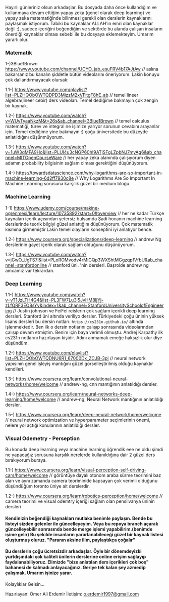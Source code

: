 Hayırlı günleriniz olsun arkadaşlar. Bu dosyada daha önce kullandığım ve kullanmaya devam ettiğim yapay zeka (genel olarak deep learning) ve yapay zeka matematiğinde bilinmesi gerekli olan derslerin kaynaklarını paylaşmak istiyorum. Tabiki bu kaynaklar ALLAH'ın emri olan kaynaklar değil :), sadece içeriğini beğendiğim ve sektörde bu alanda çalışan insaların önerdiği kaynaklar olması sebebi ile bu dosyaya eklemekteyim. Umarım yararlı olur.

### Matematik


1-)3Blue1Brown https://www.youtube.com/channel/UCYO_jab_esuFRV4b17AJtAw // aslına bakarsanız bu kanalın şiddetle bütün videolarını öneriyorum. Lakin konuyu çok dallandırmayacak olursak:

1.1-) https://www.youtube.com/playlist?list=PLZHQObOWTQDPD3MizzM2xVFitgF8hE_ab // temel lineer algebra(lineer cebir) ders videoları. Temel dediğime bakmayın çok zengin bir kaynak.

1.2-) https://www.youtube.com/watch?v=WUvTyaaNkzM&t=26s&ab_channel=3Blue1Brown // temel calculus matematiği, türev ve integral ne işimize yarıyor sorunun cevabını arayanlar için. Temel dediğime yine bakmayın :) çoğu üniversitede bu düzeyde anlatıldığını düşünmüyorum.

1.3-) https://www.youtube.com/watch?v=1uW3qMFA9Ho&list=PLUl4u3cNGP60hI9ATjSFgLZpbNJ7myAg6&ab_channel=MITOpenCourseWare // her yapay zeka alanında çalışıyorum diyen adamın probability bilgisinin sağlam olması gerektiğini düşünüyorum.

1.4-) https://towardsdatascience.com/why-logarithms-are-so-important-in-machine-learning-6d2ff7930c8e  // Why Logarithms Are So Important In Machine Learning sorusuna karşılık güzel bir medium bloğu

### Machine Learning

1-1) https://www.udemy.com/course/makine-ogrenmesi/learn/lecture/10735892?start=0#overview  // her ne kadar Türkçe kaynaları içerik açısından yetersiz bulsamda Şadi hocanın machine learning derslerinde teorik bilgiyi güzel anlattığını düşünüyorum. Çok matematik kısmına girmemiştir.Lakin temel olayların konseptini iyi anlatıyor bence.

1.2-) https://www.coursera.org/specializations/deep-learning  // andrew Ng derslerinin gayet içerik olarak sağlam olduğunu düşünüyorum.

1.3-) https://www.youtube.com/watch?v=jGwO_UgTS7I&list=PLoROMvodv4rMiGQp3WXShtMGgzqpfVfbU&ab_channel=stanfordonline  //
stanford üni. 'nin dersleri. Başrolde andrew ng amcamız var tekrardan.

### Deep Learning


1.1-) https://www.youtube.com/watch?v=vT1JzLTH4G4&list=PL3FW7Lu3i5JvHM8ljYj-zLfQRF3EO8sYv&index=1&ab_channel=StanfordUniversitySchoolofEngineering  // Justin johnson ve FeiFei reislerin çok sağlam içerikli deep learning dersleri. Stanford üni altında veriliyo dersler. Türkiyedeki çoğu üninin yüksek lisans dersleri bu dersin notları: `https://cs231n.github.io/` altında işlenmektedir. Ben ilk o dersin notlarını çalışıp sonrasında videolarından çalışıp devam etmiştim. Benim için baya verimli olmuştu. Andrej Karpathy ilk cs231n notlarını hazırlayan kişidir. Adını anmamak emeğe haksızlık olur diye düşündüm.



1.2-) https://www.youtube.com/playlist?list=PLZHQObOWTQDNU6R1_67000Dx_ZCJB-3pi // neural network yapısının genel işleyiş mantığını güzel görselleştirilmiş olduğu kaynaktır kendileri.

1.3-) https://www.coursera.org/learn/convolutional-neural-networks/home/welcome //
andrew-ng, cnn mantığının anlatıldığı dersler.

1.4-) https://www.coursera.org/learn/neural-networks-deep-learning/home/welcome  // andrew-ng, Neural Network mantığının anlatıldığı dersler.

1.5-) https://www.coursera.org/learn/deep-neural-network/home/welcome  // neural network optimization ve hyperparameter seçimlerinin önemi, nelere yol açtığı konularının anlatıldığı dersler.


### Visual Odemetry - Perseption

Bu konuda deep learning veya machine learning öğrendik eee ne oldu şimdi ne yapacağız sorusuna karşılık nerelerde kullanıldığına dair 2 güzel ders bırakıyorum buraya.


1.1-) https://www.coursera.org/learn/visual-perception-self-driving-cars/home/welcome  // görüntüye dayalı otonom araba sürme teorimini baz alan ve aynı zamanda camera teoriminide kapsayan çok verimli olduğunu düşündüğüm toronto üniye ait derslerdir.

1.2-) https://www.coursera.org/learn/robotics-perception/home/welcome  // camera teorimi ve visual odemtry içeriği sağlam olan pensilvanya üninin dersleri

#### Kendinizin beğendiği kaynakları mutlaka benimle paylaşın. Bende bu listeyi sizden gelenler ile güncelleyeyim. Veya bu repoya branch açarak güncelleyebilir sonrasında bende merge işlemi yapabilirim.(benimde işime gelir) Bu şekilde insanların yararlanabileceği güzel bir kaynak listesi oluşturmuş oluruz. "Paranın aksine ilim, paylaştıkça çoğalır" 


#### Bu derslerin çoğu ücretsizdir arkadaşlar. Öyle bir dönemdeyizki yurtdışındaki çok kaliteli ünilerin derslerine online erişim sağlayıp faydalanabiliyoruz. Elimizde "bize anlatılan ders içerikleri çok boş" bahanesi de kalmadı anlayacağınız. Geriye tek kalan şey azmedip çalışmak. Umarım işinize yarar.
Kolaylıklar Gelsin...








Hazırlayan: Ömer Ali Erdemir
İletişim: o.erdemir1997@gmail.com

